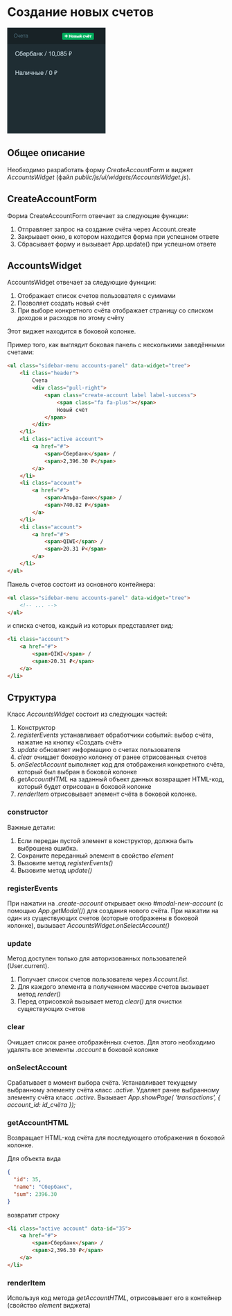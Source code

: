 # Создание новых счетов

![sidebar toggle](../img/sidebar-accounts.png)

## Общее описание

Необходимо разработать форму *CreateAccountForm* и виджет 
*AccountsWidget* 
(файл *public/js/ui/widgets/AccountsWidget.js*). 

## CreateAccountForm

Форма CreateAccountForm отвечает за следующие функции:

1. Отправляет запрос на создание счёта через Account.create
2. Закрывает окно, в котором находится форма при успешном ответе
3. Сбрасывает форму и вызывает App.update() при успешном ответе

## AccountsWidget

AccountsWidget отвечает за следующие функции:

1. Отображает список счетов пользователя с суммами
2. Позволяет создать новый счёт
3. При выборе конкретного счёта отображает страницу 
со списком доходов и расходов по этому счёту

Этот виджет находится в боковой колонке.

Пример того, как выглядит боковая панель с несколькими заведёнными счетами:

```html
<ul class="sidebar-menu accounts-panel" data-widget="tree">
    <li class="header">
        Счета
        <div class="pull-right">
            <span class="create-account label label-success">
                <span class="fa fa-plus"></span>
                Новый счёт
            </span>
        </div>
    </li>
    <li class="active account">
        <a href="#">
            <span>Сбербанк</span> /
            <span>2,396.30 ₽</span>
        </a>
    </li>
    <li class="account">
        <a href="#">
            <span>Альфа-банк</span> /
            <span>740.82 ₽</span>
        </a>
    </li>
    <li class="account">
        <a href="#">
            <span>QIWI</span> /
            <span>20.31 ₽</span>
        </a>
    </li>
</ul>
```

Панель счетов состоит из основного контейнера:

```html
<ul class="sidebar-menu accounts-panel" data-widget="tree">
    <!-- ... -->
</ul>
```

и списка счетов, каждый из которых представляет вид:

```html
<li class="account">
    <a href="#">
        <span>QIWI</span> /
        <span>20.31 ₽</span>
    </a>
</li>
```

## Структура 

Класс *AccountsWidget* состоит из следующих частей:

1. Конструктор
2. *registerEvents* устанавливает обработчики событий: выбор счёта, нажатие на
кнопку «Создать счёт»
3. *update* обновляет информацию о счетах пользователя
4. *clear* очищает боковую колонку от ранее отрисованных счетов
5. *onSelectAccount* выполняет код для отображения конкретного
счёта, который был выбран в боковой колонке
6. *getAccountHTML* на заданный объект данных
возвращает HTML-код, который будет отрисован в боковой колонке
7. *renderItem* отрисовывает элемент счёта в боковой колонке.

### constructor

Важные детали:

1. Если передан пустой элемент в конструктор, должна быть выброшена ошибка.
2. Сохраните переданный элемент в свойство *element*
3. Вызовите метод *registerEvents()*
4. Вызовите метод *update()*

### registerEvents

При нажатии на *.create-account* открывает окно *#modal-new-account* (с помощью *App.getModal()*)
для создания нового счёта. При нажатии на один из существующих счетов
(которые отображены в боковой колонке), вызывает *AccountsWidget.onSelectAccount()*

### update

Метод доступен только для авторизованных пользователей (User.current).

1. Получает список счетов пользователя через *Account.list*.
2. Для каждого элемента в полученном массиве счетов вызывает метод *render()*
3. Перед отрисовкой вызывает метод *clear()* для очистки существующих счетов

### clear

Очищает список ранее отображённых счетов. Для этого необходимо удалять 
все элементы *.account* в боковой колонке

### onSelectAccount

Срабатывает в момент выбора счёта. Устанавливает текущему 
выбранному элементу счёта класс *.active*. Удаляет ранее 
выбранному элементу счёта класс *.active*. Вызывает 
*App.showPage( 'transactions', { account_id: id_счёта });*

### getAccountHTML

Возвращает HTML-код счёта для последующего отображения в боковой колонке.

Для объекта вида

```json
{
  "id": 35,
  "name": "Сбербанк",
  "sum": 2396.30
}
```

возвратит строку

```html
<li class="active account" data-id="35">
    <a href="#">
        <span>Сбербанк</span> /
        <span>2,396.30 ₽</span>
    </a>
</li>
```

### renderItem

Используя код метода *getAccountHTML*, отрисовывает
его в контейнер (свойство *element* виджета)
